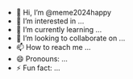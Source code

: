 - 👋 Hi, I’m @meme2024happy
- 👀 I’m interested in ...
- 🌱 I’m currently learning ...
- 💞️ I’m looking to collaborate on ...
- 📫 How to reach me ...
- 😄 Pronouns: ...
- ⚡ Fun fact: ...

<!---
meme2024happy/meme2024happy is a ✨ special ✨ repository because its `README.md` (this file) appears on your GitHub profile.
You can click the Preview link to take a look at your changes.
--->
